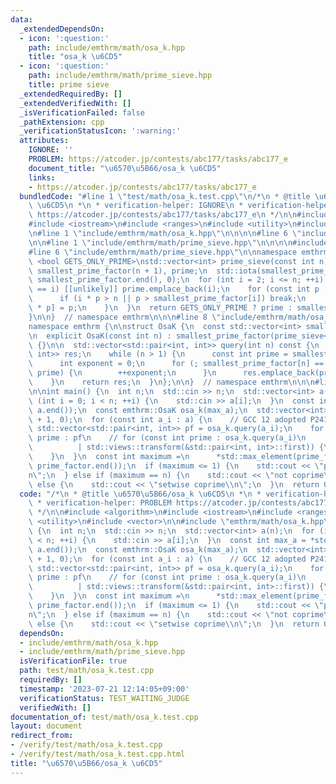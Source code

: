 ```yaml
---
data:
  _extendedDependsOn:
  - icon: ':question:'
    path: include/emthrm/math/osa_k.hpp
    title: "osa_k \u6CD5"
  - icon: ':question:'
    path: include/emthrm/math/prime_sieve.hpp
    title: prime sieve
  _extendedRequiredBy: []
  _extendedVerifiedWith: []
  _isVerificationFailed: false
  _pathExtension: cpp
  _verificationStatusIcon: ':warning:'
  attributes:
    IGNORE: ''
    PROBLEM: https://atcoder.jp/contests/abc177/tasks/abc177_e
    document_title: "\u6570\u5B66/osa_k \u6CD5"
    links:
    - https://atcoder.jp/contests/abc177/tasks/abc177_e
  bundledCode: "#line 1 \"test/math/osa_k.test.cpp\"\n/*\n * @title \u6570\u5B66/osa_k\
    \ \u6CD5\n *\n * verification-helper: IGNORE\n * verification-helper: PROBLEM\
    \ https://atcoder.jp/contests/abc177/tasks/abc177_e\n */\n\n#include <algorithm>\n\
    #include <iostream>\n#include <ranges>\n#include <utility>\n#include <vector>\n\
    \n#line 1 \"include/emthrm/math/osa_k.hpp\"\n\n\n\n#line 6 \"include/emthrm/math/osa_k.hpp\"\
    \n\n#line 1 \"include/emthrm/math/prime_sieve.hpp\"\n\n\n\n#include <numeric>\n\
    #line 6 \"include/emthrm/math/prime_sieve.hpp\"\n\nnamespace emthrm {\n\ntemplate\
    \ <bool GETS_ONLY_PRIME>\nstd::vector<int> prime_sieve(const int n) {\n  std::vector<int>\
    \ smallest_prime_factor(n + 1), prime;\n  std::iota(smallest_prime_factor.begin(),\
    \ smallest_prime_factor.end(), 0);\n  for (int i = 2; i <= n; ++i) {\n    if (smallest_prime_factor[i]\
    \ == i) [[unlikely]] prime.emplace_back(i);\n    for (const int p : prime) {\n\
    \      if (i * p > n || p > smallest_prime_factor[i]) break;\n      smallest_prime_factor[i\
    \ * p] = p;\n    }\n  }\n  return GETS_ONLY_PRIME ? prime : smallest_prime_factor;\n\
    }\n\n}  // namespace emthrm\n\n\n#line 8 \"include/emthrm/math/osa_k.hpp\"\n\n\
    namespace emthrm {\n\nstruct OsaK {\n  const std::vector<int> smallest_prime_factor;\n\
    \n  explicit OsaK(const int n) : smallest_prime_factor(prime_sieve<false>(n))\
    \ {}\n\n  std::vector<std::pair<int, int>> query(int n) const {\n    std::vector<std::pair<int,\
    \ int>> res;\n    while (n > 1) {\n      const int prime = smallest_prime_factor[n];\n\
    \      int exponent = 0;\n      for (; smallest_prime_factor[n] == prime; n /=\
    \ prime) {\n        ++exponent;\n      }\n      res.emplace_back(prime, exponent);\n\
    \    }\n    return res;\n  }\n};\n\n}  // namespace emthrm\n\n\n#line 15 \"test/math/osa_k.test.cpp\"\
    \n\nint main() {\n  int n;\n  std::cin >> n;\n  std::vector<int> a(n);\n  for\
    \ (int i = 0; i < n; ++i) {\n    std::cin >> a[i];\n  }\n  const int max_a = *std::max_element(a.begin(),\
    \ a.end());\n  const emthrm::OsaK osa_k(max_a);\n  std::vector<int> prime_factor(max_a\
    \ + 1, 0);\n  for (const int a_i : a) {\n    // GCC 12 adopted P2415.\n    const\
    \ std::vector<std::pair<int, int>> pf = osa_k.query(a_i);\n    for (const int\
    \ prime : pf\n    // for (const int prime : osa_k.query(a_i)\n               \
    \          | std::views::transform(&std::pair<int, int>::first)) {\n      ++prime_factor[prime];\n\
    \    }\n  }\n  const int maximum =\n      *std::max_element(prime_factor.begin(),\
    \ prime_factor.end());\n  if (maximum <= 1) {\n    std::cout << \"pairwise coprime\\\
    n\";\n  } else if (maximum == n) {\n    std::cout << \"not coprime\\n\";\n  }\
    \ else {\n    std::cout << \"setwise coprime\\n\";\n  }\n  return 0;\n}\n"
  code: "/*\n * @title \u6570\u5B66/osa_k \u6CD5\n *\n * verification-helper: IGNORE\n\
    \ * verification-helper: PROBLEM https://atcoder.jp/contests/abc177/tasks/abc177_e\n\
    \ */\n\n#include <algorithm>\n#include <iostream>\n#include <ranges>\n#include\
    \ <utility>\n#include <vector>\n\n#include \"emthrm/math/osa_k.hpp\"\n\nint main()\
    \ {\n  int n;\n  std::cin >> n;\n  std::vector<int> a(n);\n  for (int i = 0; i\
    \ < n; ++i) {\n    std::cin >> a[i];\n  }\n  const int max_a = *std::max_element(a.begin(),\
    \ a.end());\n  const emthrm::OsaK osa_k(max_a);\n  std::vector<int> prime_factor(max_a\
    \ + 1, 0);\n  for (const int a_i : a) {\n    // GCC 12 adopted P2415.\n    const\
    \ std::vector<std::pair<int, int>> pf = osa_k.query(a_i);\n    for (const int\
    \ prime : pf\n    // for (const int prime : osa_k.query(a_i)\n               \
    \          | std::views::transform(&std::pair<int, int>::first)) {\n      ++prime_factor[prime];\n\
    \    }\n  }\n  const int maximum =\n      *std::max_element(prime_factor.begin(),\
    \ prime_factor.end());\n  if (maximum <= 1) {\n    std::cout << \"pairwise coprime\\\
    n\";\n  } else if (maximum == n) {\n    std::cout << \"not coprime\\n\";\n  }\
    \ else {\n    std::cout << \"setwise coprime\\n\";\n  }\n  return 0;\n}\n"
  dependsOn:
  - include/emthrm/math/osa_k.hpp
  - include/emthrm/math/prime_sieve.hpp
  isVerificationFile: true
  path: test/math/osa_k.test.cpp
  requiredBy: []
  timestamp: '2023-07-21 12:14:05+09:00'
  verificationStatus: TEST_WAITING_JUDGE
  verifiedWith: []
documentation_of: test/math/osa_k.test.cpp
layout: document
redirect_from:
- /verify/test/math/osa_k.test.cpp
- /verify/test/math/osa_k.test.cpp.html
title: "\u6570\u5B66/osa_k \u6CD5"
---
```

